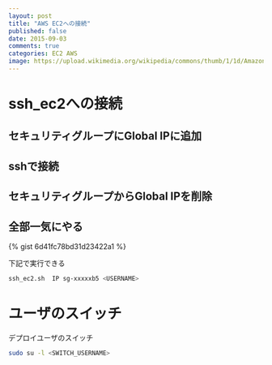 ```yaml
---
layout: post
title: "AWS EC2への接続"
published: false
date: 2015-09-03
comments: true
categories: EC2 AWS
image: https://upload.wikimedia.org/wikipedia/commons/thumb/1/1d/AmazonWebservices_Logo.svg/1024px-AmazonWebservices_Logo.svg.png
---
```


# ssh_ec2への接続

## セキュリティグループにGlobal IPに追加

## sshで接続

## セキュリティグループからGlobal IPを削除

## 全部一気にやる
{% gist 6d41fc78bd31d23422a1 %}

下記で実行できる
```sh
ssh_ec2.sh  IP sg-xxxxxb5 <USERNAME>
```

# ユーザのスイッチ
デプロイユーザのスイッチ

```sh
sudo su -l <SWITCH_USERNAME>
```

